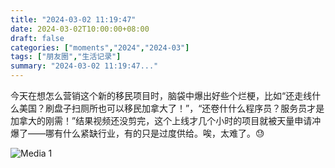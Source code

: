 ```yaml
---
title: "2024-03-02 11:19:47"
date: 2024-03-02T10:00:00+08:00
draft: false
categories: ["moments","2024","2024-03"]
tags: ["朋友圈","生活记录"]
summary: "2024-03-02 11:19:47..."
---
```


今天在想怎么营销这个新的移民项目时，脑袋中爆出好些个烂梗，比如“还走线什么美国？刷盘子扫厕所也可以移民加拿大了！”，“还卷什什么程序员？服务员才是加拿大的刚需！”结果视频还没剪完，这个上线才几个小时的项目就被天量申请冲爆了——哪有什么紧缺行业，有的只是过度供给。唉，太难了。😓

![Media 1](/Moments/photos/2024-03-02/202403021119470.jpg)

